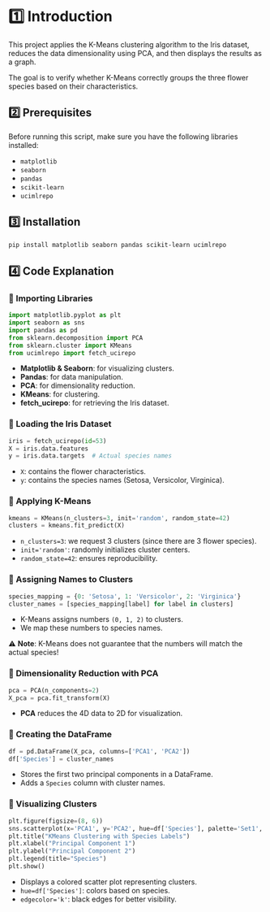# 1️⃣ Introduction

This project applies the K-Means clustering algorithm to the Iris dataset, reduces the data dimensionality using PCA, and then displays the results as a graph.

The goal is to verify whether K-Means correctly groups the three flower species based on their characteristics.

## 2️⃣ Prerequisites

Before running this script, make sure you have the following libraries installed:

- `matplotlib`
- `seaborn`
- `pandas`
- `scikit-learn`
- `ucimlrepo`

## 3️⃣ Installation

```bash
pip install matplotlib seaborn pandas scikit-learn ucimlrepo
```

## 4️⃣ Code Explanation

### 🔹 Importing Libraries

```python
import matplotlib.pyplot as plt
import seaborn as sns
import pandas as pd
from sklearn.decomposition import PCA
from sklearn.cluster import KMeans
from ucimlrepo import fetch_ucirepo
```

- **Matplotlib & Seaborn**: for visualizing clusters.
- **Pandas**: for data manipulation.
- **PCA**: for dimensionality reduction.
- **KMeans**: for clustering.
- **fetch_ucirepo**: for retrieving the Iris dataset.

### 🔹 Loading the Iris Dataset

```python
iris = fetch_ucirepo(id=53)
X = iris.data.features
y = iris.data.targets  # Actual species names
```

- `X`: contains the flower characteristics.
- `y`: contains the species names (Setosa, Versicolor, Virginica).

### 🔹 Applying K-Means

```python
kmeans = KMeans(n_clusters=3, init='random', random_state=42)
clusters = kmeans.fit_predict(X)
```

- `n_clusters=3`: we request 3 clusters (since there are 3 flower species).
- `init='random'`: randomly initializes cluster centers.
- `random_state=42`: ensures reproducibility.

### 🔹 Assigning Names to Clusters

```python
species_mapping = {0: 'Setosa', 1: 'Versicolor', 2: 'Virginica'}
cluster_names = [species_mapping[label] for label in clusters]
```

- K-Means assigns numbers `(0, 1, 2)` to clusters.
- We map these numbers to species names.

⚠ **Note**: K-Means does not guarantee that the numbers will match the actual species!

### 🔹 Dimensionality Reduction with PCA

```python
pca = PCA(n_components=2)
X_pca = pca.fit_transform(X)
```

- **PCA** reduces the 4D data to 2D for visualization.

### 🔹 Creating the DataFrame

```python
df = pd.DataFrame(X_pca, columns=['PCA1', 'PCA2'])
df['Species'] = cluster_names
```

- Stores the first two principal components in a DataFrame.
- Adds a `Species` column with cluster names.

### 🔹 Visualizing Clusters

```python
plt.figure(figsize=(8, 6))
sns.scatterplot(x='PCA1', y='PCA2', hue=df['Species'], palette='Set1', data=df, s=100, edgecolor='k')
plt.title("KMeans Clustering with Species Labels")
plt.xlabel("Principal Component 1")
plt.ylabel("Principal Component 2")
plt.legend(title="Species")
plt.show()
```

- Displays a colored scatter plot representing clusters.
- `hue=df['Species']`: colors based on species.
- `edgecolor='k'`: black edges for better visibility.
